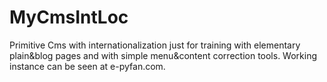 MyCmsIntLoc
===========

Primitive Cms with internationalization just for training with elementary plain&blog pages and 
with simple menu&content correction tools. Working instance can be seen at e-pyfan.com.
